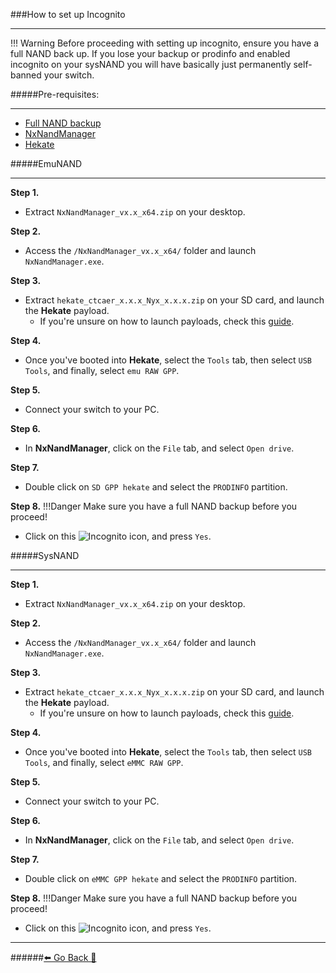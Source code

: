 ###How to set up Incognito
***

!!! Warning Before proceeding with setting up incognito, ensure you have a full NAND back up. If you lose your backup or prodinfo and enabled incognito on your sysNAND you will have basically just permanently self-banned your switch.


#####Pre-requisites:
***
- [Full NAND backup](https://rentry.org/BackupRestoreNAND)
- [NxNandManager](https://github.com/eliboa/NxNandManager/releases/latest)
- [Hekate](https://github.com/CTCaer/hekate/releases/latest)



#####EmuNAND
***
**Step 1.**
- Extract `NxNandManager_vx.x_x64.zip` on your desktop.

**Step 2.**
- Access the `/NxNandManager_vx.x_x64/` folder and launch `NxNandManager.exe`.

**Step 3.**
- Extract `hekate_ctcaer_x.x.x_Nyx_x.x.x.zip` on your SD card, and launch the **Hekate** payload.
	- If you're unsure on how to launch payloads, check this [guide](https://rentry.org/SwitchPayloadLaunch).

**Step 4.** 
- Once you've booted into **Hekate**, select the `Tools` tab, then select `USB Tools`, and finally, select `emu RAW GPP`.

**Step 5.**
- Connect your switch to your PC.

**Step 6.**
- In **NxNandManager**, click on the `File` tab, and select `Open drive`.

**Step 7.**
- Double click on `SD GPP hekate` and select the `PRODINFO` partition.

**Step 8.**
!!!Danger Make sure you have a full NAND backup before you proceed!

- Click on this ![Incognito](https://i.imgur.com/Xtxl9tC.png) icon, and press `Yes`.


#####SysNAND
***
**Step 1.**
- Extract `NxNandManager_vx.x_x64.zip` on your desktop.

**Step 2.**
- Access the `/NxNandManager_vx.x_x64/` folder and launch `NxNandManager.exe`.

**Step 3.**
- Extract `hekate_ctcaer_x.x.x_Nyx_x.x.x.zip` on your SD card, and launch the **Hekate** payload.
	- If you're unsure on how to launch payloads, check this [guide](https://rentry.org/SwitchPayloadLaunch).

**Step 4.** 
- Once you've booted into **Hekate**, select the `Tools` tab, then select `USB Tools`, and finally, select `eMMC RAW GPP`.

**Step 5.**
- Connect your switch to your PC.

**Step 6.**
- In **NxNandManager**, click on the `File` tab, and select `Open drive`.

**Step 7.**
- Double click on `eMMC GPP hekate` and select the `PRODINFO` partition.

**Step 8.**
!!!Danger Make sure you have a full NAND backup before you proceed!

- Click on this ![Incognito](https://i.imgur.com/Xtxl9tC.png) icon, and press `Yes`.


***
######[⬅️ Go Back 🦝](https://rentry.org/HomebrewAndMisc)

